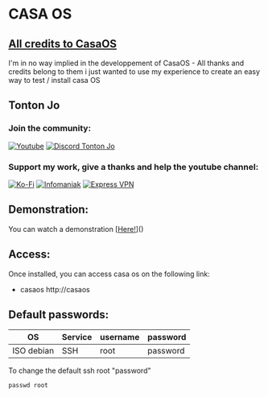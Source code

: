 # CASA OS
## [All credits to CasaOS ](https://www.casaos.io/)  

I'm in no way implied in the developpement of CasaOS - All thanks and credits belong to them
i just wanted to use my experience to create an easy way to test / install casa OS

## Tonton Jo  
### Join the community:
[![Youtube](https://badgen.net/badge/Youtube/Subscribe)](http://youtube.com/channel/UCnED3K6K5FDUp-x_8rwpsZw?sub_confirmation=1)
[![Discord Tonton Jo](https://badgen.net/discord/members/h6UcpwfGuJ?label=Discord%20Tonton%20Jo%20&icon=discord)](https://discord.gg/h6UcpwfGuJ)
### Support my work, give a thanks and help the youtube channel:
[![Ko-Fi](https://badgen.net/badge/Buy%20me%20a%20Coffee/Link?icon=buymeacoffee)](https://ko-fi.com/tontonjo)
[![Infomaniak](https://badgen.net/badge/Infomaniak/Affiliated%20link?icon=K)](https://www.infomaniak.com/goto/fr/home?utm_term=6151f412daf35)
[![Express VPN](https://badgen.net/badge/Express%20VPN/Affiliated%20link?icon=K)](https://www.xvuslink.com/?a_fid=TontonJo)  

## Demonstration:
You can watch a demonstration [[Here!](https://www.youtube.com/watch?v=mWpu7n1m0dY)]()

## Access: 
Once installed, you can access casa os on the following link:
- casaos        http://casaos

## Default passwords:
| OS | Service | username | password |  
| ----------- | ----------- | ----------- | ----------- |
| ISO debian | SSH | root  | password |

To change the default ssh root "password"
```shell
passwd root
``` 
